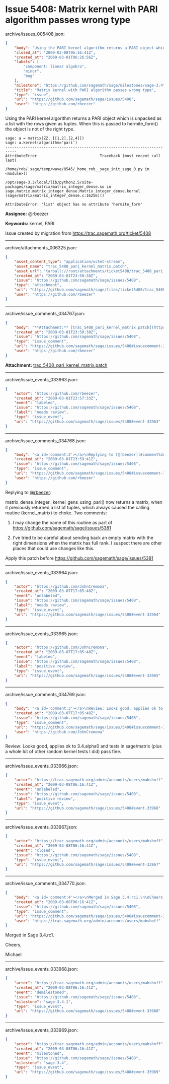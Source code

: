 # Issue 5408: Matrix kernel with PARI algorithm passes wrong type

archive/issues_005408.json:
```json
{
    "body": "Using the PARI kernel algorithm returns a PARI object which is unpacked as a list with the rows given as tuples.  When this is passed to hermite_form() the object is not of the right type.\n\n```\nsage: a = matrix(ZZ, [[1,2],[2,4]])\nsage: a.kernel(algorithm='pari')\n---------------------------------------------------------------------------\nAttributeError                            Traceback (most recent call last)\n\n/home/rob/.sage/temp/wave/8545/_home_rob__sage_init_sage_0.py in <module>()\n\n/opt/sage-3.3/local/lib/python2.5/site-packages/sage/matrix/matrix_integer_dense.so in sage.matrix.matrix_integer_dense.Matrix_integer_dense.kernel (sage/matrix/matrix_integer_dense.c:16256)()\n\nAttributeError: 'list' object has no attribute 'hermite_form'\n```\n\n**Assignee:** @rbeezer\n\n**Keywords:** kernel, PARI\n\nIssue created by migration from https://trac.sagemath.org/ticket/5408\n\n",
    "closed_at": "2009-03-08T06:16:41Z",
    "created_at": "2009-03-01T06:26:56Z",
    "labels": [
        "component: linear algebra",
        "minor",
        "bug"
    ],
    "milestone": "https://github.com/sagemath/sage/milestones/sage-3.4",
    "title": "Matrix kernel with PARI algorithm passes wrong type",
    "type": "issue",
    "url": "https://github.com/sagemath/sage/issues/5408",
    "user": "https://github.com/rbeezer"
}
```
Using the PARI kernel algorithm returns a PARI object which is unpacked as a list with the rows given as tuples.  When this is passed to hermite_form() the object is not of the right type.

```
sage: a = matrix(ZZ, [[1,2],[2,4]])
sage: a.kernel(algorithm='pari')
---------------------------------------------------------------------------
AttributeError                            Traceback (most recent call last)

/home/rob/.sage/temp/wave/8545/_home_rob__sage_init_sage_0.py in <module>()

/opt/sage-3.3/local/lib/python2.5/site-packages/sage/matrix/matrix_integer_dense.so in sage.matrix.matrix_integer_dense.Matrix_integer_dense.kernel (sage/matrix/matrix_integer_dense.c:16256)()

AttributeError: 'list' object has no attribute 'hermite_form'
```

**Assignee:** @rbeezer

**Keywords:** kernel, PARI

Issue created by migration from https://trac.sagemath.org/ticket/5408





---

archive/attachments_006325.json:
```json
{
    "asset_content_type": "application/octet-stream",
    "asset_name": "trac_5408_pari_kernel_matrix.patch",
    "asset_url": "tarball://root/attachments/ticket5408/trac_5408_pari_kernel_matrix.patch",
    "created_at": "2009-03-01T23:50:38Z",
    "issue": "https://github.com/sagemath/sage/issues/5408",
    "type": "attachment",
    "url": "https://github.com/sagemath/sage/files/ticket5408/trac_5408_pari_kernel_matrix.patch",
    "user": "https://github.com/rbeezer"
}
```



---

archive/issue_comments_034767.json:
```json
{
    "body": "**Attachment:** [trac_5408_pari_kernel_matrix.patch](https://github.com/sagemath/sage/files/ticket5408/trac_5408_pari_kernel_matrix.patch)",
    "created_at": "2009-03-01T23:50:38Z",
    "issue": "https://github.com/sagemath/sage/issues/5408",
    "type": "issue_comment",
    "url": "https://github.com/sagemath/sage/issues/5408#issuecomment-34767",
    "user": "https://github.com/rbeezer"
}
```

**Attachment:** [trac_5408_pari_kernel_matrix.patch](https://github.com/sagemath/sage/files/ticket5408/trac_5408_pari_kernel_matrix.patch)



---

archive/issue_events_033963.json:
```json
{
    "actor": "https://github.com/rbeezer",
    "created_at": "2009-03-01T23:57:33Z",
    "event": "labeled",
    "issue": "https://github.com/sagemath/sage/issues/5408",
    "label": "needs review",
    "type": "issue_event",
    "url": "https://github.com/sagemath/sage/issues/5408#event-33963"
}
```



---

archive/issue_comments_034768.json:
```json
{
    "body": "<a id='comment:2'></a>\nReplying to [@rbeezer](#comment%3A1):\n\nmatrix_dense_integer._kernel_gens_using_pari() now returns a matrix, when it previously returned a list of tuples, which always caused the calling routine (kernel_matrix) to choke.  Two comments:\n\n1.  I may change the name of this routine as part of https://github.com/sagemath/sage/issues/5381\n\n2.  I've tried to be careful about sending back an empty matrix with the right dimensions when the matrix has full rank.  I suspect there are other places that could use changes like this.\n\nApply this patch before https://github.com/sagemath/sage/issues/5381",
    "created_at": "2009-03-01T23:59:41Z",
    "issue": "https://github.com/sagemath/sage/issues/5408",
    "type": "issue_comment",
    "url": "https://github.com/sagemath/sage/issues/5408#issuecomment-34768",
    "user": "https://github.com/rbeezer"
}
```

<a id='comment:2'></a>
Replying to [@rbeezer](#comment%3A1):

matrix_dense_integer._kernel_gens_using_pari() now returns a matrix, when it previously returned a list of tuples, which always caused the calling routine (kernel_matrix) to choke.  Two comments:

1.  I may change the name of this routine as part of https://github.com/sagemath/sage/issues/5381

2.  I've tried to be careful about sending back an empty matrix with the right dimensions when the matrix has full rank.  I suspect there are other places that could use changes like this.

Apply this patch before https://github.com/sagemath/sage/issues/5381



---

archive/issue_events_033964.json:
```json
{
    "actor": "https://github.com/JohnCremona",
    "created_at": "2009-03-07T17:05:48Z",
    "event": "unlabeled",
    "issue": "https://github.com/sagemath/sage/issues/5408",
    "label": "needs review",
    "type": "issue_event",
    "url": "https://github.com/sagemath/sage/issues/5408#event-33964"
}
```



---

archive/issue_events_033965.json:
```json
{
    "actor": "https://github.com/JohnCremona",
    "created_at": "2009-03-07T17:05:48Z",
    "event": "labeled",
    "issue": "https://github.com/sagemath/sage/issues/5408",
    "label": "positive review",
    "type": "issue_event",
    "url": "https://github.com/sagemath/sage/issues/5408#event-33965"
}
```



---

archive/issue_comments_034769.json:
```json
{
    "body": "<a id='comment:3'></a>\nReview: Looks good, applies ok to 3.4.alpha0 and tests in sage/matrix (plus a whole lot of other random kernel tests I did) pass fine.",
    "created_at": "2009-03-07T17:05:48Z",
    "issue": "https://github.com/sagemath/sage/issues/5408",
    "type": "issue_comment",
    "url": "https://github.com/sagemath/sage/issues/5408#issuecomment-34769",
    "user": "https://github.com/JohnCremona"
}
```

<a id='comment:3'></a>
Review: Looks good, applies ok to 3.4.alpha0 and tests in sage/matrix (plus a whole lot of other random kernel tests I did) pass fine.



---

archive/issue_events_033966.json:
```json
{
    "actor": "https://trac.sagemath.org/admin/accounts/users/mabshoff",
    "created_at": "2009-03-08T06:16:41Z",
    "event": "unlabeled",
    "issue": "https://github.com/sagemath/sage/issues/5408",
    "label": "positive review",
    "type": "issue_event",
    "url": "https://github.com/sagemath/sage/issues/5408#event-33966"
}
```



---

archive/issue_events_033967.json:
```json
{
    "actor": "https://trac.sagemath.org/admin/accounts/users/mabshoff",
    "created_at": "2009-03-08T06:16:41Z",
    "event": "closed",
    "issue": "https://github.com/sagemath/sage/issues/5408",
    "type": "issue_event",
    "url": "https://github.com/sagemath/sage/issues/5408#event-33967"
}
```



---

archive/issue_comments_034770.json:
```json
{
    "body": "<a id='comment:4'></a>\nMerged in Sage 3.4.rc1.\n\nCheers,\n\nMichael",
    "created_at": "2009-03-08T06:16:41Z",
    "issue": "https://github.com/sagemath/sage/issues/5408",
    "type": "issue_comment",
    "url": "https://github.com/sagemath/sage/issues/5408#issuecomment-34770",
    "user": "https://trac.sagemath.org/admin/accounts/users/mabshoff"
}
```

<a id='comment:4'></a>
Merged in Sage 3.4.rc1.

Cheers,

Michael



---

archive/issue_events_033968.json:
```json
{
    "actor": "https://trac.sagemath.org/admin/accounts/users/mabshoff",
    "created_at": "2009-03-08T06:16:41Z",
    "event": "demilestoned",
    "issue": "https://github.com/sagemath/sage/issues/5408",
    "milestone": "sage-3.4.1",
    "type": "issue_event",
    "url": "https://github.com/sagemath/sage/issues/5408#event-33968"
}
```



---

archive/issue_events_033969.json:
```json
{
    "actor": "https://trac.sagemath.org/admin/accounts/users/mabshoff",
    "created_at": "2009-03-08T06:16:41Z",
    "event": "milestoned",
    "issue": "https://github.com/sagemath/sage/issues/5408",
    "milestone": "sage-3.4",
    "type": "issue_event",
    "url": "https://github.com/sagemath/sage/issues/5408#event-33969"
}
```
